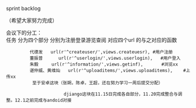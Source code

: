 sprint backlog
 
 （希望大家努力完成）
 
会议下的分工：     
             任务 分为四个部分 分别为注册登录游览查阅 对应四个url 的与之对应的函数
          
             代德发   url(r'^createuser/',views.createuesr), #用户注册
             董振普      url(r'^userlogin/',views.userlogin),   #用户登入
             朱毅     url(r'^information/',views.getinf),       #浏览xx 
             谌仲威、黄维灿   url(r'^uploaditems/',views.uploaditems),    #上传xx
              至于安卓这块（张朔，陈卓，王超，还在努力学习一周后提交分配）
                           
                          djiango这块在11.15日完成各自部分，11.20完成整合与调整。12.1之前完成与andoid对接
                           
